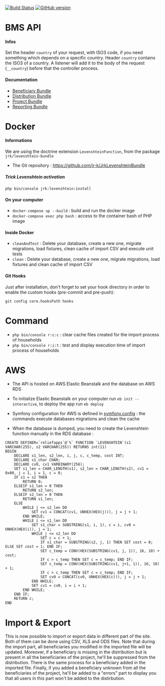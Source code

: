 [![Build Status](https://travis-ci.org/ReliefApplications/bms_api.svg?branch=dev)](https://travis-ci.org/ReliefApplications/bms_api)
[![GitHub version](https://badge.fury.io/gh/ReliefApplications%2Fbms_api.svg)](https://badge.fury.io/gh/ReliefApplications%2Fbms_api)

BMS API
==============

#### Infos

Set the header `country` of your request, with ISO3 code, if you need something which depends on a specific country.
Header `country` contains the ISO3 of a country. A listener will add it to the body of the request (`__country`)
before that the controller process.

#### Documentation
- [Beneficiary Bundle](src/BeneficiaryBundle/README.md)
- [Distribution Bundle](src/DistributionBundle/README.md)
- [Project Bundle](src/ProjectBundle/README.md)
- [Reporting Bundle](src/ReportingBundle/README.md)

# Docker

#### Informations

We are using the doctrine extension `LevenshteinFunction`, from the package `jrk/levenshtein-bundle`
- The Git repository : https://github.com/jr-k/JrkLevenshteinBundle

##### Trick Levenshtein activation

`php bin/console jrk:levenshtein:install`

#### On your computer

- `docker-compose up --build` : build and run the docker image
- `docker-compose exec php bash` : access to the container bash of PHP image

#### Inside Docker

- `cleanAndTest` : Delete your database, create a new one, migrate migrations, load fixtures, clean cache of import CSV and execute unit tests
- `clean` : Delete your database, create a new one, migrate migrations, load fixtures and clean cache of import CSV

#### Git Hooks

Just after installation, don't forget to set your hook directory in order to enable the custom hooks (pre-commit and pre-push):

`git config core.hooksPath hooks`

# Command

- `php bin/console r:c:c` : clear cache files created for the import process of households
- `php bin/console r:i:t` : test and display execution time of import process of households

# AWS

- The API is hosted on AWS Elastic Beanstalk and the database on AWS RDS
- To initialize Elastic Beanstalk on your computer run `eb init --interactive`, to deploy the app run `eb deploy`

- Symfony configuration for AWS is defined in [symfony.config](.ebextensions/symfony.config) : the commands execute databases migrations and clean the cache

- When the database is dumped, you need to create the Levenshtein function manually in the RDS database :
```
CREATE DEFINER=`reliefapps`@`%` FUNCTION `LEVENSHTEIN`(s1 VARCHAR(255), s2 VARCHAR(255)) RETURNS int(11)
BEGIN
    DECLARE s1_len, s2_len, i, j, c, c_temp, cost INT;
    DECLARE s1_char CHAR;
    DECLARE cv0, cv1 VARBINARY(256);
    SET s1_len = CHAR_LENGTH(s1), s2_len = CHAR_LENGTH(s2), cv1 = 0x00, j = 1, i = 1, c = 0;
    IF s1 = s2 THEN
        RETURN 0;
    ELSEIF s1_len = 0 THEN
        RETURN s2_len;
    ELSEIF s2_len = 0 THEN
        RETURN s1_len;
    ELSE
        WHILE j <= s2_len DO
            SET cv1 = CONCAT(cv1, UNHEX(HEX(j))), j = j + 1;
        END WHILE;
        WHILE i <= s1_len DO
            SET s1_char = SUBSTRING(s1, i, 1), c = i, cv0 = UNHEX(HEX(i)), j = 1;
            WHILE j <= s2_len DO
                SET c = c + 1;
                IF s1_char = SUBSTRING(s2, j, 1) THEN SET cost = 0; ELSE SET cost = 1; END IF;
                SET c_temp = CONV(HEX(SUBSTRING(cv1, j, 1)), 16, 10) + cost;
                IF c > c_temp THEN SET c = c_temp; END IF;
                SET c_temp = CONV(HEX(SUBSTRING(cv1, j+1, 1)), 16, 10) + 1;
                IF c > c_temp THEN SET c = c_temp; END IF;
                SET cv0 = CONCAT(cv0, UNHEX(HEX(c))), j = j + 1;
            END WHILE;
            SET cv1 = cv0, i = i + 1;
        END WHILE;
    END IF;
    RETURN c;
END
```

# Import & Export

This is now possible to import or export data in different part of the site. Both of them can be done using CSV, XLS and ODS files.
Note that during the import part, all beneficiaries you modified in the imported file will be updated. Moreover, if a beneficiary is missing in the distribution but is present in all the beneficiaries of the project, he'll be suppressed from the distribution. There is the same process for a beneficiary added in the imported file. Finally, if you added a beneficiary unknown from all the beneficiaries of the project, he'll be added to a "errors" part to display you that all users in this part won't be added to the distirbution.
